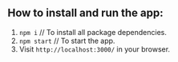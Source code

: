 ## How to install and run the app:
1. `npm i`  // To install all package dependencies.
2. `npm start`  // To start the app.
3. Visit `http://localhost:3000/` in your browser.
